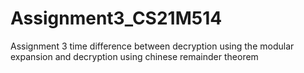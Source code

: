 # Assignment3_CS21M514
Assignment 3 time difference between decryption using the modular expansion and decryption using chinese remainder theorem
